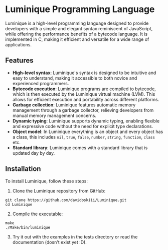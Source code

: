 # Luminique Programming Language

Luminique is a high-level programming language designed to provide developers with a simple and elegant syntax reminiscent of JavaScript, while offering the performance benefits of a bytecode language. It is implemented in C, making it efficient and versatile for a wide range of applications.

## Features

- **High-level syntax**: Luminique's syntax is designed to be intuitive and easy to understand, making it accessible to both novice and experienced programmers.
- **Bytecode execution**: Luminique programs are compiled to bytecode, which is then executed by the Luminique virtual machine (LVM). This allows for efficient execution and portability across different platforms.
- **Garbage collection**: Luminique features automatic memory management through a garbage collector, relieving developers from manual memory management concerns.
- **Dynamic typing**: Luminique supports dynamic typing, enabling flexible and expressive code without the need for explicit type declarations.
- **Object model**: In Luminique everything is an object and every object has a class, this includes `nil`, `true`, `false`, `number`, `string`, `function`, `class` etc.
- **Standard library**: Luminique comes with a standard library that is updated day by day.

## Installation

To install Luminique, follow these steps:

1. Clone the Luminique repository from GitHub:

```
git clone https://github.com/davidoskiii/Luminique.git
cd Luminique
```

2. Compile the executable:
```
make
./Make/bin/luminique
```

3. Try it out with the examples in the tests directory or read the documentation (dosn't exist yet :D).
